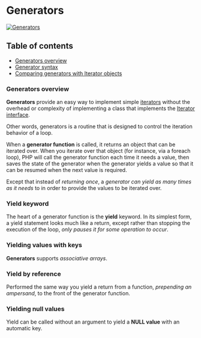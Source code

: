 # Generators
[![Generators](http://php.net/images/logos/php-med-trans.png)](http://php.net/manual/en/language.generators.php)

## Table of contents

- [Generators overview](http://php.net/manual/en/language.generators.overview.php)
- [Generator syntax](http://php.net/manual/en/language.generators.syntax.php)
- [Comparing generators with Iterator objects](http://php.net/manual/en/language.generators.comparison.php)

### Generators overview

**Generators** provide an easy way to implement simple [iterators](http://php.net/manual/en/language.oop5.iterations.php) without the overhead or complexity of implementing a class that implements the [Iterator interface](http://php.net/manual/en/class.iterator.php).

Other words, generators is a routine that is designed to control the iteration behavior of a loop.

When a **generator function** is called, it returns an object that can be iterated over. When you iterate over that object (for instance, via a foreach loop), PHP will call the generator function each time it needs a value, then saves the state of the generator when the generator yields a value so that it can be resumed when the next value is required.

Except that instead of *returning once*, a *generator can yield as many times as it needs* to in order to provide the values to be iterated over.

### Yield keyword

The heart of a generator function is the **yield** keyword. In its simplest form, a yield statement looks much like a return, except rather than stopping the execution of the loop, *only pauses it for some operation to occur*.

### Yielding values with keys

**Generators** supports *associative arrays*.

### Yield by reference

Performed the same way you yield a return from a function, *prepending an ampersand*, to the front of the generator function.

### Yielding null values

Yield can be called without an argument to yield a **NULL value** with an automatic key.